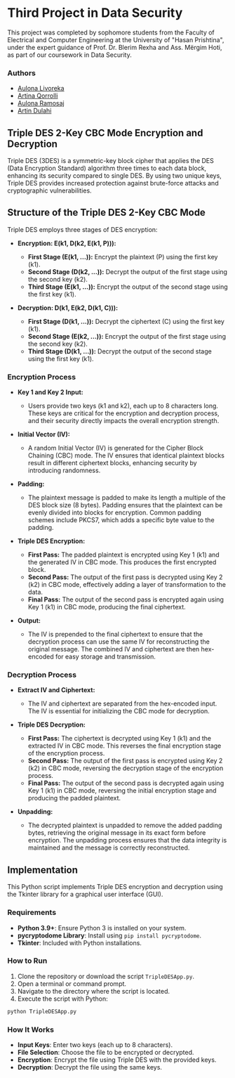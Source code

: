 # Third Project in Data Security 
This project was completed by sophomore students from the Faculty of Electrical and Computer Engineering at the University of "Hasan Prishtina", under the expert guidance of Prof. Dr. Blerim Rexha and Ass. Mërgim Hoti, as part of our coursework in Data Security.

### Authors 

- [Aulona Livoreka](https://github.com/aulonalivoreka)
- [Artina Qorrolli](https://github.com/ArtinaQorrolli)
- [Aulona Ramosaj](https://github.com/aulonaramosaj)
- [Artin Dulahi](https://github.com/ArtinDulahi)


## Triple DES 2-Key CBC Mode Encryption and Decryption

Triple DES (3DES) is a symmetric-key block cipher that applies the DES (Data Encryption Standard) algorithm three times to each data block, enhancing its security compared to single DES. By using two unique keys, Triple DES provides increased protection against brute-force attacks and cryptographic vulnerabilities.

## Structure of the Triple DES 2-Key CBC Mode

Triple DES employs three stages of DES encryption:
- **Encryption: E(k1, D(k2, E(k1, P))):**
  - **First Stage (E(k1, ...)):** Encrypt the plaintext (P) using the first key (k1).
  - **Second Stage (D(k2, ...)):** Decrypt the output of the first stage using the second key (k2).
  - **Third Stage (E(k1, ...)):** Encrypt the output of the second stage using the first key (k1).

- **Decryption: D(k1, E(k2, D(k1, C))):**
  - **First Stage (D(k1, ...)):** Decrypt the ciphertext (C) using the first key (k1).
  - **Second Stage (E(k2, ...)):** Encrypt the output of the first stage using the second key (k2).
  - **Third Stage (D(k1, ...)):** Decrypt the output of the second stage using the first key (k1).

### Encryption Process
- **Key 1 and Key 2 Input:**
  - Users provide two keys (k1 and k2), each up to 8 characters long. These keys are critical for the encryption and decryption process, and their security directly impacts the overall encryption strength.

- **Initial Vector (IV):**
  - A random Initial Vector (IV) is generated for the Cipher Block Chaining (CBC) mode. The IV ensures that identical plaintext blocks result in different ciphertext blocks, enhancing security by introducing randomness.

- **Padding:**
  - The plaintext message is padded to make its length a multiple of the DES block size (8 bytes). Padding ensures that the plaintext can be evenly divided into blocks for encryption. Common padding schemes include PKCS7, which adds a specific byte value to the padding.

- **Triple DES Encryption:**
  - **First Pass:** The padded plaintext is encrypted using Key 1 (k1) and the generated IV in CBC mode. This produces the first encrypted block.
  - **Second Pass:** The output of the first pass is decrypted using Key 2 (k2) in CBC mode, effectively adding a layer of transformation to the data.
  - **Final Pass:** The output of the second pass is encrypted again using Key 1 (k1) in CBC mode, producing the final ciphertext.

- **Output:**
  - The IV is prepended to the final ciphertext to ensure that the decryption process can use the same IV for reconstructing the original message. The combined IV and ciphertext are then hex-encoded for easy storage and transmission.

### Decryption Process
- **Extract IV and Ciphertext:**
  - The IV and ciphertext are separated from the hex-encoded input. The IV is essential for initializing the CBC mode for decryption.

- **Triple DES Decryption:**
  - **First Pass:** The ciphertext is decrypted using Key 1 (k1) and the extracted IV in CBC mode. This reverses the final encryption stage of the encryption process.
  - **Second Pass:** The output of the first pass is encrypted using Key 2 (k2) in CBC mode, reversing the decryption stage of the encryption process.
  - **Final Pass:** The output of the second pass is decrypted again using Key 1 (k1) in CBC mode, reversing the initial encryption stage and producing the padded plaintext.

- **Unpadding:**
  - The decrypted plaintext is unpadded to remove the added padding bytes, retrieving the original message in its exact form before encryption. The unpadding process ensures that the data integrity is maintained and the message is correctly reconstructed.

## Implementation

This Python script implements Triple DES encryption and decryption using the Tkinter library for a graphical user interface (GUI).

### Requirements
- **Python 3.9+**: Ensure Python 3 is installed on your system.
- **pycryptodome Library**: Install using `pip install pycryptodome`.
- **Tkinter**: Included with Python installations.

### How to Run

1. Clone the repository or download the script `TripleDESApp.py`.
2. Open a terminal or command prompt.
3. Navigate to the directory where the script is located.
4. Execute the script with Python:

```bash
python TripleDESApp.py
```
### How It Works
- **Input Keys**: Enter two keys (each up to 8 characters).
- **File Selection**: Choose the file to be encrypted or decrypted.
- **Encryption**: Encrypt the file using Triple DES with the provided keys.
- **Decryption**: Decrypt the file using the same keys.


